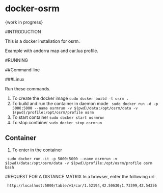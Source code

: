 # docker-osrm

{work in progress}

#INTRODUCTION

This is a docker installation for osrm.

Example with andorra map and car.lua profile.

#RUNNING

##Command line

###Linux

Run these commands.

1. To create the docker image 
` sudo docker build -t osrm . `
2. To build and run the container in daemon mode 
` sudo docker run -d -p 5000:5000 --name osrmrun -v $(pwd)/data:/opt/osrm/data -v $(pwd)/profile:/opt/osrm/profile osrm` 
3. To start container 
` sudo docker start osrmrun ` 
4. To stop container 
` sudo docker stop osrmrun ` 

## Container

1. To enter in the container

` sudo docker run -it -p 5000:5000 --name osrmrun -v $(pwd)/data:/opt/osrm/data -v $(pwd)/profile:/opt/osrm/profile osrm bash`

#REQUEST FOR A DISTANCE MATRIX
In a browser, enter the following url:

` http://localhost:5000/table/v1/car/1.52194,42.50630;1.73399,42.54356`
